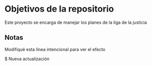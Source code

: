 # Objetivos de la repositorio

Este proyecto se encarga de manejar los planes de la liga de la justicia


## Notas
Modifiqué esta línea intencional para ver el efecto

$ Nueva actualización

